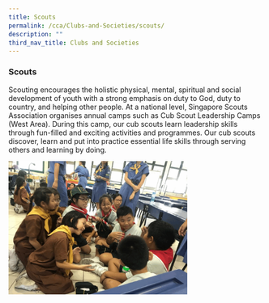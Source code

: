 ```yaml
---
title: Scouts
permalink: /cca/Clubs-and-Societies/scouts/
description: ""
third_nav_title: Clubs and Societies
---
```

### Scouts

Scouting encourages the holistic physical, mental, spiritual and social development of youth with a strong emphasis on duty to God, duty to country, and helping other people. At a national level, Singapore Scouts Association organises annual camps such as Cub Scout Leadership Camps (West Area). During this camp, our cub scouts learn leadership skills through fun-filled and exciting activities and programmes. Our cub scouts discover, learn and put into practice essential life skills through serving others and learning by doing.

<img src="/images/sco.gif" style="width:70%">